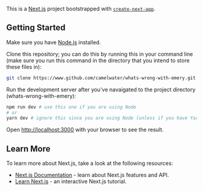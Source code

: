 This is a [Next.js](https://nextjs.org/) project bootstrapped with [`create-next-app`](https://github.com/vercel/next.js/tree/canary/packages/create-next-app).

## Getting Started

Make sure you have [Node.js](https://nodejs.org/en) installed. 

Clone this repository; you can do this by running this in your command line (make sure you run this command in the directory that you intend to store these files in): 
```bash
git clone https://www.github.com/camelwater/whats-wrong-with-emery.git
```

Run the development server after you've navaigated to the project directory (whats-wrong-with-emery):

```bash
npm run dev # use this one if you are using Node
# or
yarn dev # ignore this since you are using Node (unless if you have Yarn installed)
```

Open [http://localhost:3000](http://localhost:3000) with your browser to see the result.

## Learn More

To learn more about Next.js, take a look at the following resources:

- [Next.js Documentation](https://nextjs.org/docs) - learn about Next.js features and API.
- [Learn Next.js](https://nextjs.org/learn) - an interactive Next.js tutorial.

